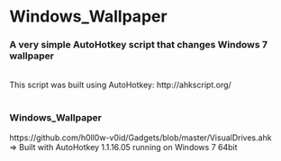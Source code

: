 Windows_Wallpaper
=================




<h3>A very simple AutoHotkey script that changes Windows 7 wallpaper</h3>
<br>
This script was built using AutoHotkey: http://ahkscript.org/
<br>
<br>
<h3>Windows_Wallpaper</h3> https://github.com/h0ll0w-v0id/Gadgets/blob/master/VisualDrives.ahk
<br>
=> Built with AutoHotkey 1.1.16.05 running on Windows 7 64bit



